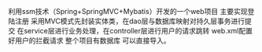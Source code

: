 利用ssm技术（Spring+SpringMVC+Mybatis）开发的一个web项目
主要实现登陆注册
采用MVC模式先封装实体类，在dao层与数据库映射对持久层事务进行提交
在service层进行业务处理，在controller层进行用户的请求跳转
web.xml配置好用户的拦截请求
整个项目有数据库  可以直接导入。
